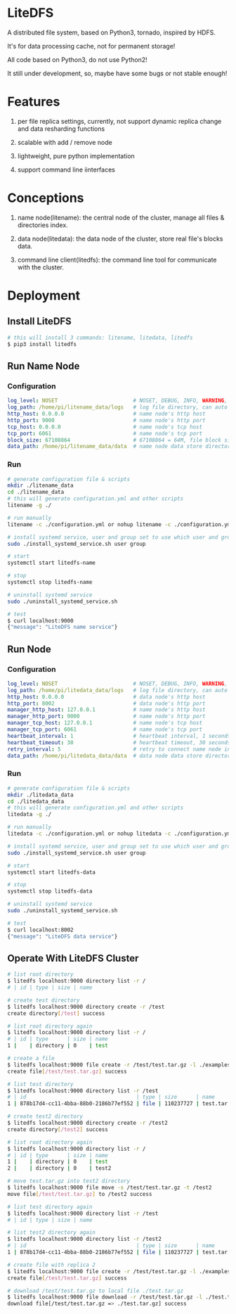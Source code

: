 # LiteDFS

A distributed file system, based on Python3, tornado, inspired by HDFS.

It's for data processing cache, not for permanent storage!

All code based on Python3, do not use Python2!

It still under development, so, maybe have some bugs or not stable enough!

# Features

1. per file replica settings, currently, not support dynamic replica change and data resharding functions

2. scalable with add / remove node

3. lightweight, pure python implementation

4. support command line iinterfaces

# Conceptions

1. name node(litename): the central node of the cluster, manage all files & directories index.

2. data node(litedata): the data node of the cluster, store real file's blocks data.

3. command line client(litedfs): the command line tool for communicate with the cluster.

# Deployment

## Install LiteDFS
```bash
# this will install 3 commands: litename, litedata, litedfs
$ pip3 install litedfs
```

## Run Name Node

### Configuration
```yaml
log_level: NOSET                        # NOSET, DEBUG, INFO, WARNING, ERROR, CRITICAL
log_path: /home/pi/litename_data/logs   # log file directory, can auto generate by litename
http_host: 0.0.0.0                      # name node's http host
http_port: 9000                         # name node's http port
tcp_host: 0.0.0.0                       # name node's tcp host
tcp_port: 6061                          # name node's tcp port
block_size: 67108864                    # 67108864 = 64M, file block size
data_path: /home/pi/litename_data/data  # name node data store directory, can auto generate by litename
```

### Run
```bash
# generate configuration file & scripts
mkdir ./litename_data
cd ./litename_data
# this will generate configuration.yml and other scripts
litename -g ./

# run manually
litename -c ./configuration.yml or nohup litename -c ./configuration.yml > /dev/null 2>&1 &

# install systemd service, user and group set to use which user and group to run litename
sudo ./install_systemd_service.sh user group

# start
systemctl start litedfs-name

# stop
systemctl stop litedfs-name

# uninstall systemd service
sudo ./uninstall_systemd_service.sh

# test
$ curl localhost:9000
{"message": "LiteDFS name service"}
```

## Run Node

### Configuration
```yaml
log_level: NOSET                        # NOSET, DEBUG, INFO, WARNING, ERROR, CRITICAL
log_path: /home/pi/litedata_data/logs   # log file directory, can auto generate by litedata
http_host: 0.0.0.0                      # data node's http host
http_port: 8002                         # data node's http port
manager_http_host: 127.0.0.1            # name node's http host
manager_http_port: 9000                 # name node's http port
manager_tcp_host: 127.0.0.1             # name node's tcp host
manager_tcp_port: 6061                  # name node's tcp port
heartbeat_interval: 1                   # heartbeat interval, 1 seconds
heartbeat_timeout: 30                   # heartbeat timeout, 30 seconds
retry_interval: 5                       # retry to connect name node interval, when lost connection, 5 seconds
data_path: /home/pi/litedata_data/data  # data node data store directory, can auto generate by litedata
```

### Run
```bash
# generate configuration file & scripts
mkdir ./litedata_data
cd ./litedata_data
# this will generate configuration.yml and other scripts
litedata -g ./

# run manually
litedata -c ./configuration.yml or nohup litedata -c ./configuration.yml > /dev/null 2>&1 &

# install systemd service, user and group set to use which user and group to run litedata
sudo ./install_systemd_service.sh user group

# start
systemctl start litedfs-data

# stop
systemctl stop litedfs-data

# uninstall systemd service
sudo ./uninstall_systemd_service.sh

# test
$ curl localhost:8002
{"message": "LiteDFS data service"}
```

## Operate With LiteDFS Cluster
```bash
# list root directory
$ litedfs localhost:9000 directory list -r /
# | id | type | size | name

# create test directory
$ litedfs localhost:9000 directory create -r /test
create directory[/test] success

# list root directory again
$ litedfs localhost:9000 directory list -r /
# | id | type      | size | name
1 |    | directory | 0    | test

# create a file
$ litedfs localhost:9000 file create -r /test/test.tar.gz -l ./examples.tar.gz 
create file[/test/test.tar.gz] success

# list test directory
$ litedfs localhost:9000 directory list -r /test
# | id                                   | type | size      | name       
1 | 878b17d4-cc11-4bba-88b0-2186b77ef552 | file | 110237727 | test.tar.gz

# create test2 directory
$ litedfs localhost:9000 directory create -r /test2
create directory[/test2] success

# list root directory again
$ litedfs localhost:9000 directory list -r /
# | id | type      | size | name 
1 |    | directory | 0    | test 
2 |    | directory | 0    | test2

# move test.tar.gz into test2 directory
$ litedfs localhost:9000 file move -s /test/test.tar.gz -t /test2
move file[/test/test.tar.gz] to /test2 success

# list test directory again
$ litedfs localhost:9000 directory list -r /test
# | id | type | size | name

# list test2 directory again
$ litedfs localhost:9000 directory list -r /test2
# | id                                   | type | size      | name       
1 | 878b17d4-cc11-4bba-88b0-2186b77ef552 | file | 110237727 | test.tar.gz

# create file with replica 2
$ litedfs localhost:9000 file create -r /test/test.tar.gz -l ./examples.tar.gz -R 2
create file[/test/test.tar.gz] success

# download /test/test.tar.gz to local file ./test.tar.gz
$ litedfs localhost:9000 file download -r /test/test.tar.gz -l ./test.tar.gz
download file[/test/test.tar.gz => ./test.tar.gz] success
```
